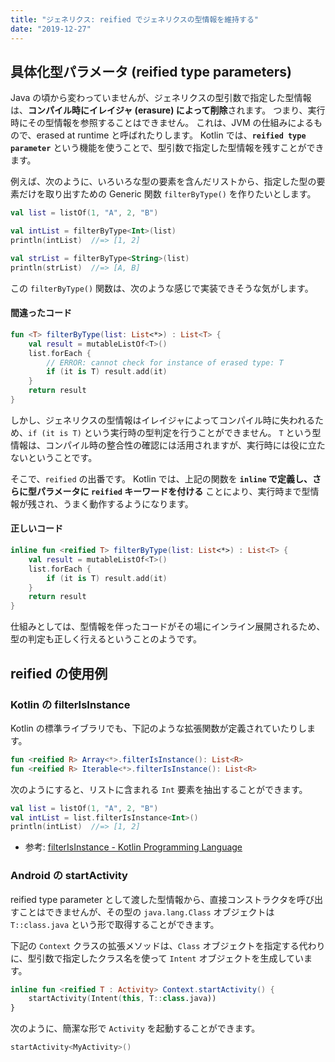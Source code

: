 ```yaml
---
title: "ジェネリクス: reified でジェネリクスの型情報を維持する"
date: "2019-12-27"
---
```



具体化型パラメータ (reified type parameters)
----

Java の頃から変わっていませんが、ジェネリクスの型引数で指定した型情報は、**コンパイル時にイレイジャ (erasure) によって削除**されます。
つまり、実行時にその型情報を参照することはできません。
これは、JVM の仕組みによるもので、erased at runtime と呼ばれたりします。
Kotlin では、**`reified type parameter`** という機能を使うことで、型引数で指定した型情報を残すことができます。

例えば、次のように、いろいろな型の要素を含んだリストから、指定した型の要素だけを取り出すための Generic 関数 `filterByType()` を作りたいとします。

```kotlin
val list = listOf(1, "A", 2, "B")

val intList = filterByType<Int>(list)
println(intList)  //=> [1, 2]

val strList = filterByType<String>(list)
println(strList)  //=> [A, B]
```

この `filterByType()` 関数は、次のような感じで実装できそうな気がします。

#### 間違ったコード

```kotlin
fun <T> filterByType(list: List<*>) : List<T> {
    val result = mutableListOf<T>()
    list.forEach {
        // ERROR: cannot check for instance of erased type: T
        if (it is T) result.add(it)
    }
    return result
}
```

しかし、ジェネリクスの型情報はイレイジャによってコンパイル時に失われるため、`if (it is T)` という実行時の型判定を行うことができません。
`T` という型情報は、コンパイル時の整合性の確認には活用されますが、実行時には役に立たないということです。

そこで、`reified` の出番です。
Kotlin では、上記の関数を **`inline` で定義し、さらに型パラメータに `reified` キーワードを付ける** ことにより、実行時まで型情報が残され、うまく動作するようになります。

#### 正しいコード

```kotlin
inline fun <reified T> filterByType(list: List<*>) : List<T> {
    val result = mutableListOf<T>()
    list.forEach {
        if (it is T) result.add(it)
    }
    return result
}
```

仕組みとしては、型情報を伴ったコードがその場にインライン展開されるため、型の判定も正しく行えるということのようです。


reified の使用例
----

### Kotlin の filterIsInstance

Kotlin の標準ライブラリでも、下記のような拡張関数が定義されていたりします。

```kotlin
fun <reified R> Array<*>.filterIsInstance(): List<R>
fun <reified R> Iterable<*>.filterIsInstance(): List<R>
```

次のようにすると、リストに含まれる `Int` 要素を抽出することができます。

```kotlin
val list = listOf(1, "A", 2, "B")
val intList = list.filterIsInstance<Int>()
println(intList)  //=> [1, 2]
```

- 参考: [filterIsInstance - Kotlin Programming Language](https://kotlinlang.org/api/latest/jvm/stdlib/kotlin.collections/filter-is-instance.html)

### Android の startActivity

reified type parameter として渡した型情報から、直接コンストラクタを呼び出すことはできませんが、その型の `java.lang.Class` オブジェクトは `T::class.java` という形で取得することができます。

下記の `Context` クラスの拡張メソッドは、`Class` オブジェクトを指定する代わりに、型引数で指定したクラス名を使って `Intent` オブジェクトを生成しています。

```kotlin
inline fun <reified T : Activity> Context.startActivity() {
    startActivity(Intent(this, T::class.java))
}
```

次のように、簡潔な形で `Activity` を起動することができます。

```kotlin
startActivity<MyActivity>()
```

